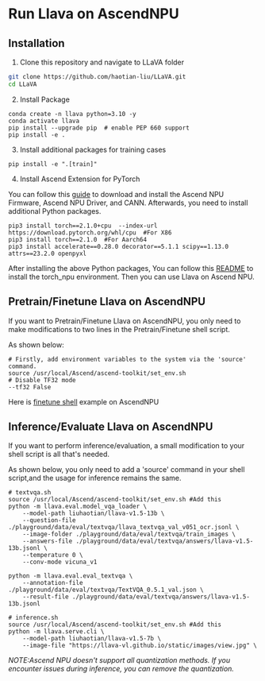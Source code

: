 # Run Llava on AscendNPU



## Installation
1. Clone this repository and navigate to LLaVA folder
```bash
git clone https://github.com/haotian-liu/LLaVA.git
cd LLaVA
```

2. Install Package
```Shell
conda create -n llava python=3.10 -y
conda activate llava
pip install --upgrade pip  # enable PEP 660 support
pip install -e .
```

3. Install additional packages for training cases
```
pip install -e ".[train]"
```

4. Install Ascend Extension for PyTorch

You can follow this [guide](https://www.hiascend.com/document/detail/en/ModelZoo/pytorchframework/ptes/ptes_00001.html) to download and install the Ascend NPU Firmware, Ascend NPU Driver, and CANN. Afterwards, you need to install additional Python packages.
```shell
pip3 install torch==2.1.0+cpu  --index-url https://download.pytorch.org/whl/cpu  #For X86
pip3 install torch==2.1.0  #For Aarch64
pip3 install accelerate==0.28.0 decorator==5.1.1 scipy==1.13.0 attrs==23.2.0 openpyxl
```
After installing the above Python packages,
You can follow this [README](https://github.com/Ascend/pytorch/blob/master/README.md) to install the torch_npu environment.
Then you can use Llava on Ascend NPU.




## Pretrain/Finetune Llava on AscendNPU
If you want to Pretrain/Finetune Llava on AscendNPU, you only need to make modifications to two lines in the Pretrain/Finetune shell script.

As shown below:
```shell
# Firstly, add environment variables to the system via the 'source' command.
source /usr/local/Ascend/ascend-toolkit/set_env.sh
# Disable TF32 mode
--tf32 False
```
Here is [finetune shell](scripts/v1_5/finetune_npu.sh) example on AscendNPU


## Inference/Evaluate Llava on AscendNPU
If you want to perform inference/evaluation, a small modification to your shell script is all that's needed.


As shown below, you only need to add a 'source' command in your shell script,and the usage for inference remains the same.
```shell
# textvqa.sh
source /usr/local/Ascend/ascend-toolkit/set_env.sh #Add this
python -m llava.eval.model_vqa_loader \
    --model-path liuhaotian/llava-v1.5-13b \
    --question-file ./playground/data/eval/textvqa/llava_textvqa_val_v051_ocr.jsonl \
    --image-folder ./playground/data/eval/textvqa/train_images \
    --answers-file ./playground/data/eval/textvqa/answers/llava-v1.5-13b.jsonl \
    --temperature 0 \
    --conv-mode vicuna_v1

python -m llava.eval.eval_textvqa \
    --annotation-file ./playground/data/eval/textvqa/TextVQA_0.5.1_val.json \
    --result-file ./playground/data/eval/textvqa/answers/llava-v1.5-13b.jsonl

# inference.sh
source /usr/local/Ascend/ascend-toolkit/set_env.sh #Add this
python -m llava.serve.cli \
    --model-path liuhaotian/llava-v1.5-7b \
    --image-file "https://llava-vl.github.io/static/images/view.jpg" \

```
*NOTE:Ascend NPU doesn't support all quantization methods. If you encounter issues during inference, you can remove the quantization.*



